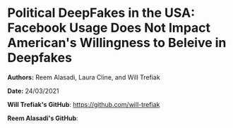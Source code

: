 # Political DeepFakes in the USA: Facebook Usage Does Not Impact American's Willingness to Beleive in Deepfakes

**Authors:** Reem Alasadi, Laura Cline, and Will Trefiak

**Date:** 24/03/2021

**Will Trefiak's GitHub**: https://github.com/will-trefiak  

**Reem Alasadi's GitHub**: 

